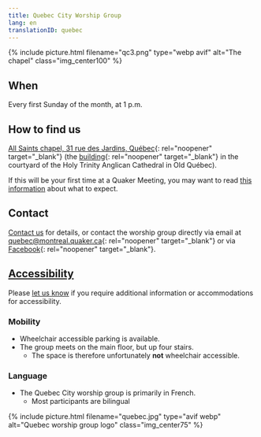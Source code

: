 ```yaml
---
title: Quebec City Worship Group
lang: en
translationID: quebec
---
```

{% include picture.html filename="qc3.png" type="webp avif" alt="The chapel" class="img_center100" %}

## When
Every first Sunday of the month, at 1 p.m.

## How to find us
[All Saints chapel, 31 rue des Jardins, Québec](https://www.google.com/maps/search/31%20rue%20des%20Jardins,%20Qu%C3%A9bec){: rel="noopener" target="_blank"} (the [building](https://goo.gl/maps/Z9wtKLtwAHEGSB7V6){: rel="noopener" target="_blank"} in the courtyard of the Holy Trinity Anglican Cathedral in Old Québec).

If this will be your first time at a Quaker Meeting, you may want to read [this information](/about) about what to expect.

## Contact
[Contact us](/contact) for details, or contact the worship group directly via email at [quebec@montreal.quaker.ca](mailto:quebec@montreal.quaker.ca){: rel="noopener" target="_blank"} or via [Facebook](https://www.facebook.com/QuakersQuebecCanada/){: rel="noopener" target="_blank"}.

## [Accessibility](/accessibility) <span class="stanchor"><a name="accessibility"></a></span>
Please [let us know](/contact) if you require additional information or accommodations for accessibility.

### Mobility
* Wheelchair accessible parking is available.
* The group meets on the main floor, but up four stairs.
  * The space is therefore unfortunately **not** wheelchair accessible.

### Language
* The Quebec City worship group is primarily in French.
  * Most participants are bilingual

{% include picture.html filename="quebec.jpg" type="avif webp" alt="Quebec worship group logo" class="img_center75" %}
